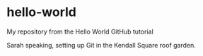 # hello-world
My repository from the Hello World GitHub tutorial

Sarah speaking, setting up Git in the Kendall Square roof garden.
